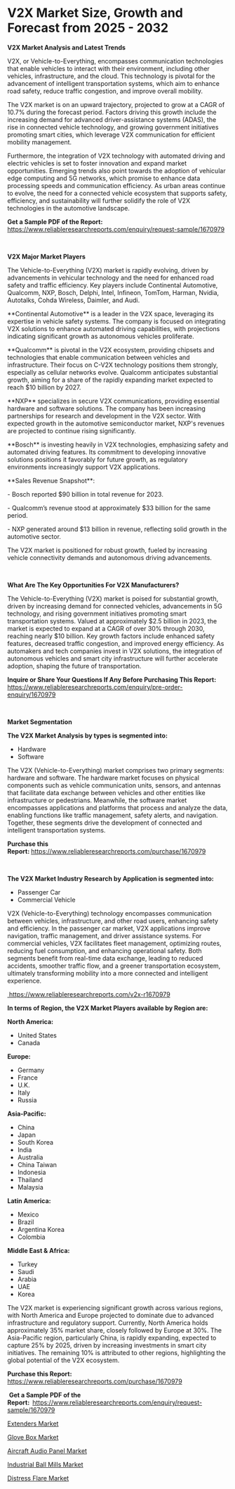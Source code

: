 <p><h1>V2X Market Size, Growth and Forecast from 2025 - 2032</h1></p><p><strong>V2X Market Analysis and Latest Trends</strong></p>
<p><p>V2X, or Vehicle-to-Everything, encompasses communication technologies that enable vehicles to interact with their environment, including other vehicles, infrastructure, and the cloud. This technology is pivotal for the advancement of intelligent transportation systems, which aim to enhance road safety, reduce traffic congestion, and improve overall mobility.</p><p>The V2X market is on an upward trajectory, projected to grow at a CAGR of 10.7% during the forecast period. Factors driving this growth include the increasing demand for advanced driver-assistance systems (ADAS), the rise in connected vehicle technology, and growing government initiatives promoting smart cities, which leverage V2X communication for efficient mobility management. </p><p>Furthermore, the integration of V2X technology with automated driving and electric vehicles is set to foster innovation and expand market opportunities. Emerging trends also point towards the adoption of vehicular edge computing and 5G networks, which promise to enhance data processing speeds and communication efficiency. As urban areas continue to evolve, the need for a connected vehicle ecosystem that supports safety, efficiency, and sustainability will further solidify the role of V2X technologies in the automotive landscape.</p></p>
<p><strong>Get a Sample PDF of the Report:&nbsp;</strong> <a href="https://www.reliableresearchreports.com/enquiry/request-sample/1670979?utm_campaign=12&utm_medium=2&utm_source=Github&utm_content=ia&utm_term=30032025&utm_id=v2x">https://www.reliableresearchreports.com/enquiry/request-sample/1670979</a></p>
<p>&nbsp;</p>
<p><strong>V2X Major Market Players</strong></p>
<p><p>The Vehicle-to-Everything (V2X) market is rapidly evolving, driven by advancements in vehicular technology and the need for enhanced road safety and traffic efficiency. Key players include Continental Automotive, Qualcomm, NXP, Bosch, Delphi, Intel, Infineon, TomTom, Harman, Nvidia, Autotalks, Cohda Wireless, Daimler, and Audi.</p><p>**Continental Automotive** is a leader in the V2X space, leveraging its expertise in vehicle safety systems. The company is focused on integrating V2X solutions to enhance automated driving capabilities, with projections indicating significant growth as autonomous vehicles proliferate. </p><p>**Qualcomm** is pivotal in the V2X ecosystem, providing chipsets and technologies that enable communication between vehicles and infrastructure. Their focus on C-V2X technology positions them strongly, especially as cellular networks evolve. Qualcomm anticipates substantial growth, aiming for a share of the rapidly expanding market expected to reach $10 billion by 2027.</p><p>**NXP** specializes in secure V2X communications, providing essential hardware and software solutions. The company has been increasing partnerships for research and development in the V2X sector. With expected growth in the automotive semiconductor market, NXP's revenues are projected to continue rising significantly.</p><p>**Bosch** is investing heavily in V2X technologies, emphasizing safety and automated driving features. Its commitment to developing innovative solutions positions it favorably for future growth, as regulatory environments increasingly support V2X applications.</p><p>**Sales Revenue Snapshot**: </p><p>- Bosch reported $90 billion in total revenue for 2023.</p><p>- Qualcomm’s revenue stood at approximately $33 billion for the same period.</p><p>- NXP generated around $13 billion in revenue, reflecting solid growth in the automotive sector.</p><p>The V2X market is positioned for robust growth, fueled by increasing vehicle connectivity demands and autonomous driving advancements.</p></p>
<p>&nbsp;</p>
<p><strong>What Are The Key Opportunities For V2X Manufacturers?</strong></p>
<p><p>The Vehicle-to-Everything (V2X) market is poised for substantial growth, driven by increasing demand for connected vehicles, advancements in 5G technology, and rising government initiatives promoting smart transportation systems. Valued at approximately $2.5 billion in 2023, the market is expected to expand at a CAGR of over 30% through 2030, reaching nearly $10 billion. Key growth factors include enhanced safety features, decreased traffic congestion, and improved energy efficiency. As automakers and tech companies invest in V2X solutions, the integration of autonomous vehicles and smart city infrastructure will further accelerate adoption, shaping the future of transportation.</p></p>
<p><strong>Inquire or Share Your Questions If Any Before Purchasing This Report:</strong> <a href="https://www.reliableresearchreports.com/enquiry/pre-order-enquiry/1670979?utm_campaign=12&utm_medium=2&utm_source=Github&utm_content=ia&utm_term=30032025&utm_id=v2x">https://www.reliableresearchreports.com/enquiry/pre-order-enquiry/1670979</a></p>
<p>&nbsp;</p>
<p><strong>Market Segmentation</strong></p>
<p><strong>The V2X Market Analysis by types is segmented into:</strong></p>
<p><ul><li>Hardware</li><li>Software</li></ul></p>
<p><p>The V2X (Vehicle-to-Everything) market comprises two primary segments: hardware and software. The hardware market focuses on physical components such as vehicle communication units, sensors, and antennas that facilitate data exchange between vehicles and other entities like infrastructure or pedestrians. Meanwhile, the software market encompasses applications and platforms that process and analyze the data, enabling functions like traffic management, safety alerts, and navigation. Together, these segments drive the development of connected and intelligent transportation systems.</p></p>
<p><strong>Purchase this Report:&nbsp;</strong><a href="https://www.reliableresearchreports.com/purchase/1670979?utm_campaign=12&utm_medium=2&utm_source=Github&utm_content=ia&utm_term=30032025&utm_id=v2x">https://www.reliableresearchreports.com/purchase/1670979</a></p>
<p>&nbsp;</p>
<p><strong>The V2X Market Industry Research by Application is segmented into:</strong></p>
<p><ul><li>Passenger Car</li><li>Commercial Vehicle</li></ul></p>
<p><p>V2X (Vehicle-to-Everything) technology encompasses communication between vehicles, infrastructure, and other road users, enhancing safety and efficiency. In the passenger car market, V2X applications improve navigation, traffic management, and driver assistance systems. For commercial vehicles, V2X facilitates fleet management, optimizing routes, reducing fuel consumption, and enhancing operational safety. Both segments benefit from real-time data exchange, leading to reduced accidents, smoother traffic flow, and a greener transportation ecosystem, ultimately transforming mobility into a more connected and intelligent experience.</p></p>
<p><a href="https://www.reliableresearchreports.com/v2x-r1670979?utm_campaign=12&utm_medium=2&utm_source=Github&utm_content=ia&utm_term=30032025&utm_id=v2x">&nbsp;https://www.reliableresearchreports.com/v2x-r1670979</a></p>
<p><strong>In terms of Region, the V2X Market Players available by Region are:</strong></p>
<p>
    <p> <strong> North America: </strong>
        <ul>
            <li>United States</li>
            <li>Canada</li>
        </ul>
        </p> 
    <p> <strong> Europe: </strong>
        <ul>
            <li>Germany</li>
            <li>France</li>
            <li>U.K.</li>
            <li>Italy</li>
            <li>Russia</li>
        </ul>
        </p> 
    <p> <strong> Asia-Pacific: </strong>
        <ul>
            <li>China</li>
            <li>Japan</li>
            <li>South Korea</li>
            <li>India</li>
            <li>Australia</li>
            <li>China Taiwan</li>
            <li>Indonesia</li>
            <li>Thailand</li>
            <li>Malaysia</li>
        </ul>
        </p> 
    <p> <strong> Latin America: </strong>
        <ul>
            <li>Mexico</li>
            <li>Brazil</li>
            <li>Argentina Korea</li>
            <li>Colombia</li>
        </ul>
        </p> 
    <p> <strong> Middle East & Africa: </strong>
        <ul>
            <li>Turkey</li>
            <li>Saudi</li>
            <li>Arabia</li>
            <li>UAE</li>
            <li>Korea</li>
        </ul>
    </p>
    </p>
<p><p>The V2X market is experiencing significant growth across various regions, with North America and Europe projected to dominate due to advanced infrastructure and regulatory support. Currently, North America holds approximately 35% market share, closely followed by Europe at 30%. The Asia-Pacific region, particularly China, is rapidly expanding, expected to capture 25% by 2025, driven by increasing investments in smart city initiatives. The remaining 10% is attributed to other regions, highlighting the global potential of the V2X ecosystem.</p></p>
<p><strong>Purchase this Report: </strong><a href="https://www.reliableresearchreports.com/purchase/1670979?utm_campaign=12&utm_medium=2&utm_source=Github&utm_content=ia&utm_term=30032025&utm_id=v2x">https://www.reliableresearchreports.com/purchase/1670979</a></p>
<p>&nbsp;<strong>Get a Sample PDF of the Report:&nbsp;&nbsp;</strong><a href="https://www.reliableresearchreports.com/enquiry/request-sample/1670979?utm_campaign=12&utm_medium=2&utm_source=Github&utm_content=ia&utm_term=30032025&utm_id=v2x">https://www.reliableresearchreports.com/enquiry/request-sample/1670979</a></p>
<p><strong></strong></p>
<p><p><a href="https://www.linkedin.com/pulse/expanding-extenders-market-size-projected-cagr-43-from-2025-x9mge?utm_campaign=12&utm_medium=2&utm_source=Github&utm_content=ia&utm_term=30032025&utm_id=v2x">Extenders Market</a></p><p><a href="https://www.linkedin.com/pulse/glove-box-market-overview-future-growth-trends-opportunities-ocbwe?utm_campaign=12&utm_medium=2&utm_source=Github&utm_content=ia&utm_term=30032025&utm_id=v2x">Glove Box Market</a></p><p><a href="https://github.com/tauchzuazoli/Market-Research-Report-List-1/blob/main/aircraft-audio-panel-market.md?utm_campaign=12&utm_medium=2&utm_source=Github&utm_content=ia&utm_term=30032025&utm_id=v2x">Aircraft Audio Panel Market</a></p><p><a href="https://www.linkedin.com/pulse/industrial-ball-mills-market-report-projected-121-cagr-key-fu8ue?utm_campaign=12&utm_medium=2&utm_source=Github&utm_content=ia&utm_term=30032025&utm_id=v2x">Industrial Ball Mills Market</a></p><p><a href="https://github.com/zappasuccofz/Market-Research-Report-List-1/blob/main/distress-flare-market.md?utm_campaign=12&utm_medium=2&utm_source=Github&utm_content=ia&utm_term=30032025&utm_id=v2x">Distress Flare Market</a></p></p>